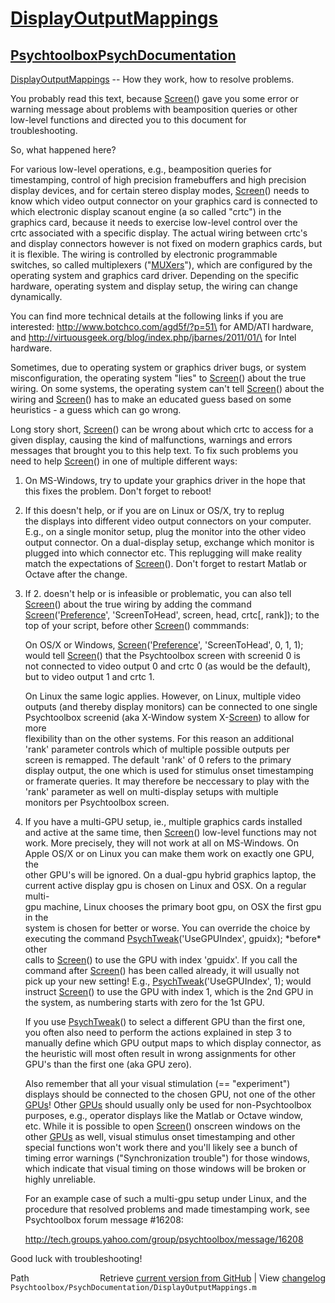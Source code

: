 # [DisplayOutputMappings](DisplayOutputMappings)
## [Psychtoolbox](Psychtoolbox)[PsychDocumentation](PsychDocumentation)

[DisplayOutputMappings](DisplayOutputMappings) -- How they work, how to resolve problems.  
  
You probably read this text, because [Screen](Screen)() gave you some error or  
warning message about problems with beamposition queries or other  
low-level functions and directed you to this document for  
troubleshooting.  
  
So, what happened here?  
  
For various low-level operations, e.g., beamposition queries for  
timestamping, control of high precision framebuffers and high precision  
display devices, and for certain stereo display modes, [Screen](Screen)() needs to  
know which video output connector on your graphics card is connected to  
which electronic display scanout engine (a so called "crtc") in the  
graphics card, because it needs to exercise low-level control over the  
crtc associated with a specific display. The actual wiring between crtc's  
and display connectors however is not fixed on modern graphics cards, but  
it is flexible. The wiring is controlled by electronic programmable  
switches, so called multiplexers ("[MUXers](MUXers)"), which are configured by the  
operating system and graphics card driver. Depending on the specific  
hardware, operating system and display setup, the wiring can change  
dynamically.  
  
You can find more technical details at the following links if you are  
interested: <http://www.botchco.com/agd5f/?p=51\> for AMD/ATI hardware,  
and <http://virtuousgeek.org/blog/index.php/jbarnes/2011/01/\> for Intel  
hardware.  
  
  
Sometimes, due to operating system or graphics driver bugs, or system  
misconfiguration, the operating system "lies" to [Screen](Screen)() about the true  
wiring. On some systems, the operating system can't tell [Screen](Screen)() about the  
wiring and [Screen](Screen)() has to make an educated guess based on some  
heuristics - a guess which can go wrong.  
  
Long story short, [Screen](Screen)() can be wrong about which crtc to access for a  
given display, causing the kind of malfunctions, warnings and errors  
messages that brought you to this help text. To fix such problems you  
need to help [Screen](Screen)() in one of multiple different ways:  
  
1. On MS-Windows, try to update your graphics driver in the hope that  
   this fixes the problem. Don't forget to reboot!  
  
2. If this doesn't help, or if you are on Linux or OS/X, try to replug  
   the displays into different video output connectors on your computer.  
   E.g., on a single monitor setup, plug the monitor into the other video  
   output connector. On a dual-display setup, exchange which monitor is  
   plugged into which connector etc. This replugging will make reality  
   match the expectations of [Screen](Screen)(). Don't forget to restart Matlab or  
   Octave after the change.  
  
3. If 2. doesn't help or is infeasible or problematic, you can also tell  
   [Screen](Screen)() about the true wiring by adding the command  
   [Screen](Screen)('[Preference](Preference)', 'ScreenToHead', screen, head, crtc[, rank]); to the  
   top of your script, before other [Screen](Screen)() commmands:  
  
   On OS/X or Windows, [Screen](Screen)('[Preference](Preference)', 'ScreenToHead', 0, 1, 1);  
   would tell [Screen](Screen)() that the Psychtoolbox screen with screenid 0 is  
   not connected to video output 0 and crtc 0 (as would be the default),  
   but to video output 1 and crtc 1.  
  
   On Linux the same logic applies. However, on Linux, multiple video  
   outputs (and thereby display monitors) can be connected to one single  
   Psychtoolbox screenid (aka X-Window system X-[Screen](Screen)) to allow for more  
   flexibility than on the other systems. For this reason an additional  
   'rank' parameter controls which of multiple possible outputs per  
   screen is remapped. The default 'rank' of 0 refers to the primary  
   display output, the one which is used for stimulus onset timestamping  
   or framerate queries. It may therefore be neccessary to play with the  
   'rank' parameter as well on multi-display setups with multiple  
   monitors per Psychtoolbox screen.  
  
4. If you have a multi-GPU setup, ie., multiple graphics cards installed  
   and active at the same time, then [Screen](Screen)() low-level functions may not  
   work. More precisely, they will not work at all on MS-Windows. On  
   Apple OS/X or on Linux you can make them work on exactly one GPU, the  
   other GPU's will be ignored. On a dual-gpu hybrid graphics laptop, the  
   current active display gpu is chosen on Linux and OSX. On a regular multi-  
   gpu machine, Linux chooses the primary boot gpu, on OSX the first gpu in the  
   system is chosen for better or worse. You can override the choice by  
   executing the command [PsychTweak](PsychTweak)('UseGPUIndex', gpuidx); \*before\* other  
   calls to [Screen](Screen)() to use the GPU with index 'gpuidx'. If you call the  
   command after [Screen](Screen)() has been called already, it will usually not  
   pick up your new setting! E.g., [PsychTweak](PsychTweak)('UseGPUIndex', 1); would  
   instruct [Screen](Screen)() to use the GPU with index 1, which is the 2nd GPU in  
   the system, as numbering starts with zero for the 1st GPU.  
  
   If you use [PsychTweak](PsychTweak)() to select a different GPU than the first one,  
   you often also need to perform the actions explained in step 3 to  
   manually define which GPU output maps to which display connector, as  
   the heuristic will most often result in wrong assignments for other  
   GPU's than the first one (aka GPU zero).  
  
   Also remember that all your visual stimulation (== "experiment")  
   displays should be connected to the chosen GPU, not one of the other  
   [GPUs](GPUs)! Other [GPUs](GPUs) should usually only be used for non-Psychtoolbox  
   purposes, e.g., operator displays like the Matlab or Octave window,  
   etc. While it is possible to open [Screen](Screen)() onscreen windows on the  
   other [GPUs](GPUs) as well, visual stimulus onset timestamping and other  
   special functions won't work there and you'll likely see a bunch of  
   timing error warnings ("Synchronization trouble") for those windows,  
   which indicate that visual timing on those windows will be broken or  
   highly unreliable.  
  
   For an example case of such a multi-gpu setup under Linux, and the  
   procedure that resolved problems and made timestamping work, see  
   Psychtoolbox forum message \#16208:  
  
   http://tech.groups.yahoo.com/group/psychtoolbox/message/16208  
  
Good luck with troubleshooting!  
  




<div class="code_header" style="text-align:right;">
  <span style="float:left;">Path&nbsp;&nbsp;</span> <span class="counter">Retrieve <a href=
  "https://raw.github.com/Psychtoolbox-3/Psychtoolbox-3/beta/Psychtoolbox/PsychDocumentation/DisplayOutputMappings.m">current version from GitHub</a> | View <a href=
  "https://github.com/Psychtoolbox-3/Psychtoolbox-3/commits/beta/Psychtoolbox/PsychDocumentation/DisplayOutputMappings.m">changelog</a></span>
</div>
<div class="code">
  <code>Psychtoolbox/PsychDocumentation/DisplayOutputMappings.m</code>
</div>

